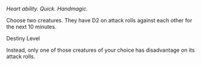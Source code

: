 *Heart ability. Quick. Handmagic.*

Choose two creatures. They have D2 on attack rolls against each other for the next 10 minutes.

<div class="destiny-level">Destiny Level</div class="destiny-level">

Instead, only one of those creatures of your choice has disadvantage on its attack rolls.
